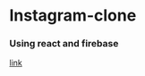 # Instagram-clone 
### Using react and firebase
<a href="https://l.instagram.com/?u=https%3A%2F%2Finstagram-clone-react-df0c7.web.app%2F&e=ATO04M7zqRSZnP8uSg1rA3_wGpsSGIlNyDghs9CmUXz5PXw0IH2PPJYB3vMGq7qeg4WBdOQisuCv4zje4kVW2o_3iDH_-QvNChm9r6o&s=1">link</a>
